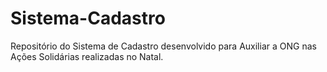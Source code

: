 # Sistema-Cadastro
Repositório do Sistema de Cadastro desenvolvido para Auxiliar a ONG nas Ações Solidárias realizadas no Natal.
